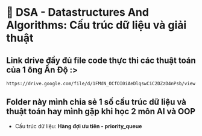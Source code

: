 # 🎈 DSA - Datastructures And Algorithms: Cấu trúc dữ liệu và giải thuật
## Link drive đầy đủ file code thực thi các thuật toán của 1 ông Ấn Độ :>
    https://drive.google.com/file/d/1FMdN_OCfOI0iAeDlqswCiC2DZzD4nPsb/view
## Folder này mình chia sẻ 1 số cấu trúc dữ liệu và thuật toán hay mình gặp khi học 2 môn **AI** và **OOP**
- Cấu trúc dữ liệu: **Hàng đợi ưu tiên - priority_queue**
